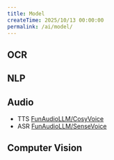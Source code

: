 ```yaml
---
title: Model
createTime: 2025/10/13 00:00:00
permalink: /ai/model/
---
```


## OCR

## NLP

## Audio

- TTS [FunAudioLLM/CosyVoice](FunAudioLLM-CosyVoice.md)
- ASR [FunAudioLLM/SenseVoice](FunAudioLLM-SenseVoice.md)

## Computer Vision
